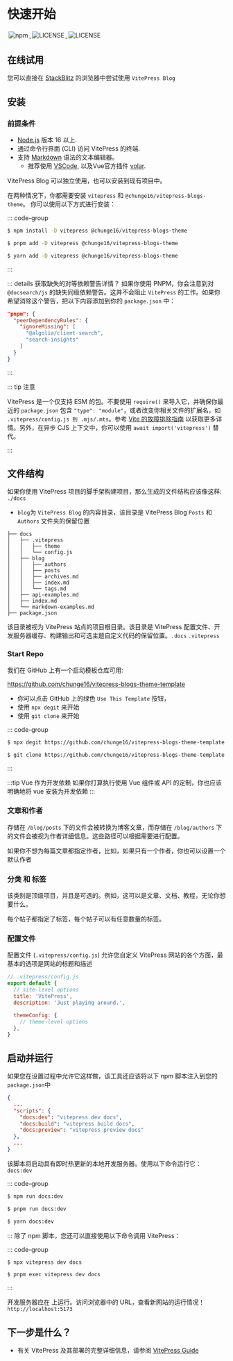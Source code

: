# 快速开始

<p align="left">
    <a target="_blank" href="https://www.npmjs.com/package/@chunge16/vitepress-blogs-theme">
        <img style="display:inline-block;margin:0.2em;" alt="npm" src="https://img.shields.io/npm/v/%40chunge16%2Fvitepress-blogs-theme?logo=npm">
    </a>
    <a target="_blank" href="https://github.com/chunge16/vitepress-blogs-theme/blob/main/LICENSE">
        <img style="display:inline-block;margin:0.2em;" alt="LICENSE" src="https://img.shields.io/github/license/chunge16/vitepress-blogs-theme?logo=github">
    </a>
     <a target="_blank" href="https://www.npmjs.com/package/@chunge16/vitepress-blogs-theme">
        <img style="display:inline-block;margin:0.2em;" alt="LICENSE" src="https://img.shields.io/npm/dm/%40chunge16/vitepress-blogs-theme?logo=npm&label=vitepress-blogs-theme">
    </a>
</p>

## 在线试用

您可以直接在 [StackBlitz](https://stackblitz.com/~/github.com/chunge16/vitepress-blogs-theme-template) 的浏览器中尝试使用 `VitePress Blog`


## 安装

### 前提条件

- [Node.js](https://nodejs.org/) 版本 16 以上.
- 通过命令行界面 (CLI) 访问 VitePress 的终端.
- 支持 [Markdown](https://en.wikipedia.org/wiki/Markdown) 语法的文本编辑器。
  - 推荐使用 [VSCode](https://code.visualstudio.com/), 以及Vue官方插件 [volar](https://marketplace.visualstudio.com/items?itemName=Vue.volar).

VitePress Blog 可以独立使用，也可以安装到现有项目中。

在两种情况下，你都需要安装 `vitepress` 和 `@chunge16/vitepress-blogs-theme`。 你可以使用以下方式进行安装：

::: code-group

```sh [npm]
$ npm install -D vitepress @chunge16/vitepress-blogs-theme
```

```sh [pnpm]
$ pnpm add -D vitepress @chunge16/vitepress-blogs-theme
```

```sh [yarn]
$ yarn add -D vitepress @chunge16/vitepress-blogs-theme
```

:::

::: details 获取缺失的对等依赖警告详情？
如果你使用 PNPM，你会注意到对 `@docsearch/js` 的缺失同级依赖警告。这并不会阻止 `VitePress` 的工作。如果你希望消除这个警告，把以下内容添加到你的 `package.json` 中：


```json
"pnpm": {
  "peerDependencyRules": {
    "ignoreMissing": [
      "@algolia/client-search",
      "search-insights"
    ]
  }
}
```

:::


::: tip 注意

VitePress 是一个仅支持 ESM 的包。不要使用 `require()` 来导入它，并确保你最近的 `package.json` 包含 `"type": "module"`，或者改变你相关文件的扩展名，如 `.vitepress/config.js 到 .mjs/.mts`。参考 [Vite 的故障排除指南](http://vitejs.dev/guide/troubleshooting.html#this-package-is-esm-only) 以获取更多详情。另外，在异步 CJS 上下文中，你可以使用 `await import('vitepress')` 替代。

:::

## 文件结构

如果你使用 VitePress 项目的脚手架构建项目，那么生成的文件结构应该像这样: `./docs` 

- `blog`为 `VitePress Blog` 的内容目录，该目录是 VitePress Blog  `Posts` 和 `Authors` 文件夹的保留位置

```
├── docs
│   ├── .vitepress
│   │   ├── theme
│   │   └── config.js
│   ├── blog
│   │   ├── authors
│   │   ├── posts
│   │   ├── archives.md
│   │   ├── index.md
│   │   └── tags.md
│   ├── api-examples.md
│   ├── index.md
│   └── markdown-examples.md
├── package.json

```

该目录被视为 VitePress 站点的项目根目录。该目录是 VitePress 配置文件、开发服务器缓存、构建输出和可选主题自定义代码的保留位置。`.docs`  `.vitepress`




### Start Repo

我们在 GitHub 上有一个启动模板仓库可用:

https://github.com/chunge16/vitepress-blogs-theme-template

- 你可以点击 GitHub 上的绿色 `Use This Template` 按钮，
- 使用 `npx degit` 来开始
- 使用 `git clone` 来开始

::: code-group

```sh [npm]
$ npx degit https://github.com/chunge16/vitepress-blogs-theme-template
```

```sh [Git]
$ git clone https://github.com/chunge16/vitepress-blogs-theme-template
```

:::



:::tip Vue 作为开发依赖
如果你打算执行使用 Vue 组件或 API 的定制，你也应该明确地将 vue 安装为开发依赖
:::

### 文章和作者

存储在 `/blog/posts` 下的文件会被转换为博客文章，而存储在 `/blog/authors` 下的文件会被视为作者详细信息。这些路径可以根据需要进行配置。

如果你不想为每篇文章都指定作者，比如，如果只有一个作者，你也可以设置一个默认作者


### 分类 和 标签

该类别是顶级项目，并且是可选的。例如，这可以是文章、文档、教程，无论你想要什么。

每个帖子都指定了标签，每个帖子可以有任意数量的标签。


### 配置文件

配置文件 (`.vitepress/config.js`) 允许您自定义 VitePress 网站的各个方面，最基本的选项是网站的标题和描述


```js
// .vitepress/config.js
export default {
  // site-level options
  title: 'VitePress',
  description: 'Just playing around.',

  themeConfig: {
    // theme-level options
  },
}
```

## 启动并运行
如果您在设置过程中允许它这样做，该工具还应该将以下 npm 脚本注入到您的`package.json`中

```json
{
  ...
  "scripts": {
    "docs:dev": "vitepress dev docs",
    "docs:build": "vitepress build docs",
    "docs:preview": "vitepress preview docs"
  },
  ...
}
```
该脚本将启动具有即时热更新的本地开发服务器。使用以下命令运行它：`docs:dev`


::: code-group

```sh [npm]
$ npm run docs:dev
```

```sh [pnpm]
$ pnpm run docs:dev
```

```sh [yarn]
$ yarn docs:dev
```

:::
除了 npm 脚本，您还可以直接使用以下命令调用 VitePress：


::: code-group

```sh [npm]
$ npx vitepress dev docs
```

```sh [pnpm]
$ pnpm exec vitepress dev docs
```

:::

开发服务器应在 上运行。访问浏览器中的 URL，查看新网站的运行情况！`http://localhost:5173`


## 下一步是什么？
- 有关 VitePress 及其部署的完整详细信息，请参阅 [VitePress Guide](https://vitepress.dev/guide/getting-started)

